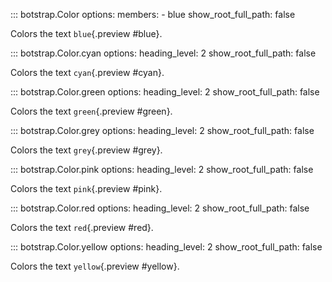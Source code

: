 <link rel="stylesheet" href="../../stylesheets/color.css" />

<!-- prettier-ignore -->
::: botstrap.Color
    options:
      members:
        - blue
      show_root_full_path: false

Colors the text `blue`{.preview #blue}.

<!-- prettier-ignore -->
::: botstrap.Color.cyan
    options:
      heading_level: 2
      show_root_full_path: false

Colors the text `cyan`{.preview #cyan}.

<!-- prettier-ignore -->
::: botstrap.Color.green
    options:
      heading_level: 2
      show_root_full_path: false

Colors the text `green`{.preview #green}.

<!-- prettier-ignore -->
::: botstrap.Color.grey
    options:
      heading_level: 2
      show_root_full_path: false

Colors the text `grey`{.preview #grey}.

<!-- prettier-ignore -->
::: botstrap.Color.pink
    options:
      heading_level: 2
      show_root_full_path: false

Colors the text `pink`{.preview #pink}.

<!-- prettier-ignore -->
::: botstrap.Color.red
    options:
      heading_level: 2
      show_root_full_path: false

Colors the text `red`{.preview #red}.

<!-- prettier-ignore -->
::: botstrap.Color.yellow
    options:
      heading_level: 2
      show_root_full_path: false

Colors the text `yellow`{.preview #yellow}.
